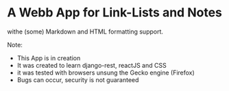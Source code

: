 # A Webb App for Link-Lists and Notes
withe (some) Markdown and HTML formatting support.

Note:
- This App is in creation
- It was created to learn django-rest, reactJS and CSS
- it was tested with browsers unsung the Gecko engine (Firefox)
- Bugs can occur, security is not guaranteed
